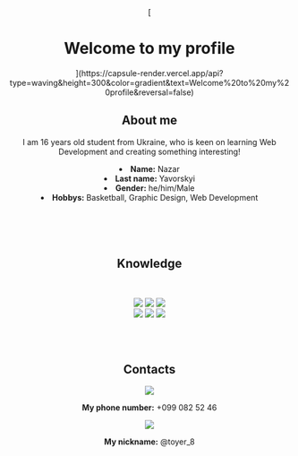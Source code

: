 <body>
    <center>
        [<h1>Welcome to my profile</h1>](https://capsule-render.vercel.app/api?type=waving&height=300&color=gradient&text=Welcome%20to%20my%20profile&reversal=false)
        <div>
            <h2 align="center"> About me </h2>
            <p>I am 16 years old student from Ukraine, who is keen on learning Web Development and creating something interesting!</p>
            <li>
                <b>Name:</b> Nazar
            </li>
            <li>
                <b>Last name:</b> Yavorskyi
            </li>
            <li>
                <b>Gender:</b> he/him/Male
            </li>
            <li>
                <b>Hobbys:</b> Basketball, Graphic Design, Web Development
            </li>
            <br><br><br>
        </div>
        <div>
            <br>
            <p>
                <h2 align="center"> Knowledge </h2>
        </div>
        <div>
            <br>
            <p align="center"><img
                    src="https://img.shields.io/badge/adobe%20photoshop%20-%2331A8FF.svg?&style=for-the-badge&logo=adobe%20photoshop&logoColor=white" />
                <img
                    src="https://img.shields.io/badge/html5%20-%23E34F26.svg?&style=for-the-badge&logo=html5&logoColor=white" />
                <img
                    src="https://img.shields.io/badge/css3%20-%231572B6.svg?&style=for-the-badge&logo=css3&logoColor=white" /><br>
                <img
                    src="https://img.shields.io/badge/Bootstrap-563D7C?style=for-the-badge&logo=bootstrap&logoColor=white" />
                <img
                    src="https://img.shields.io/badge/javascript%20-%23323330.svg?&style=for-the-badge&logo=javascript&logoColor=%23F7DF1E" />
                <img
                    src="https://img.shields.io/badge/jQuery-0769AD?style=for-the-badge&logo=jquery&logoColor=white" />
                    <br><br>
            </p>
            <br>
            <h2 align="center"> Contacts</h2>
            <p align="center">
                <div class="viber">
                    <img src="https://img.shields.io/badge/viber-685EA9?style=for-the-badge&logo=viber&logoColor=white" /><br>
                    <p><b>My phone number:</b> +099 082 52 46</p>
                </div>
                <div class="viber">
                    <img src="https://img.shields.io/badge/Telegram-2CA5E0?style=for-the-badge&logo=telegram&logoColor=white" /><br>
                    <p><b>My nickname:</b> @toyer_8</p>
                </div>
            </p>
            <br>
            
</body>
